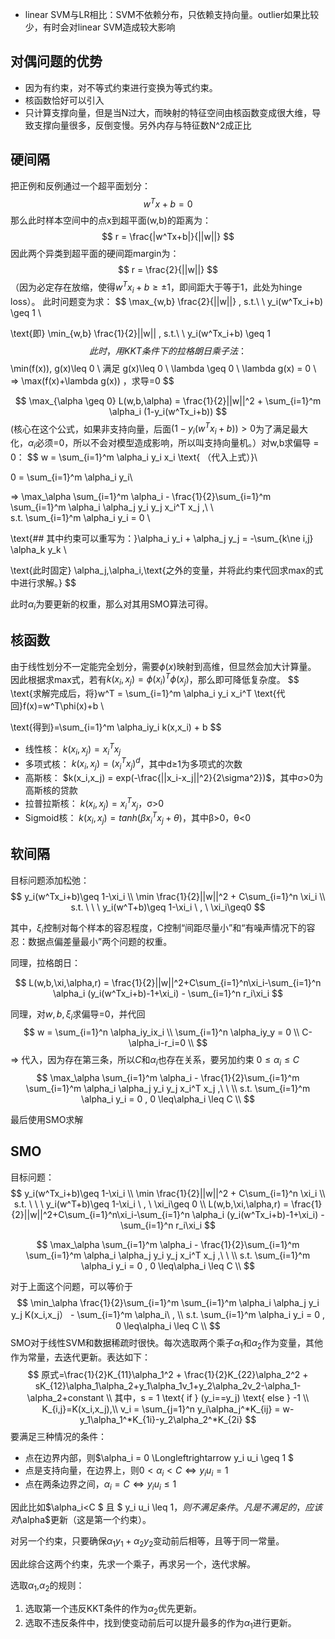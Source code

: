 - linear SVM与LR相比：SVM不依赖分布，只依赖支持向量。outlier如果比较少，有时会对linear SVM造成较大影响

## 对偶问题的优势

- 因为有约束，对不等式约束进行变换为等式约束。
- 核函数恰好可以引入
- 只计算支撑向量，但是当N过大，而映射的特征空间由核函数变成很大维，导致支撑向量很多，反倒变慢。另外内存与特征数N^2成正比

## 硬间隔

把正例和反例通过一个超平面划分：
$$
w^Tx+b=0
$$
那么此时样本空间中的点x到超平面(w,b)的距离为：
$$
r = \frac{|w^Tx+b|}{||w||}
$$
因此两个异类到超平面的硬间距margin为：
$$
r = \frac{2}{||w||}
$$
（因为必定存在放缩，使得$w^Tx_i+b \geq \pm 1$，即间距大于等于1，此处为hinge loss）。
此时问题变为求：
$$
\max_{w,b} \frac{2}{||w||} , s.t.\ \ y_i(w^Tx_i+b) \geq 1 \\

\text{即} \min_{w,b} \frac{1}{2}||w|| , s.t.\ \ y_i(w^Tx_i+b) \geq 1
$$
此时，用KKT条件下的拉格朗日乘子法：
$$
\min(f(x)), g(x)\leq 0 \\
满足
g(x)\leq 0 \\
\lambda \geq 0 \\
\lambda g(x) = 0 \\
=> \max(f(x)+\lambda g(x)) ，求导=0
$$

$$
\max_{\alpha \geq 0} L(w,b,\alpha) = \frac{1}{2}||w||^2 + \sum_{i=1}^m \alpha_i (1-y_i(w^Tx_i+b))
$$
(核心在这个公式，如果非支持向量，后面$(1-y_i(w^Tx_i+b))>0$为了满足最大化，$\alpha_i$必须=0，所以不会对模型造成影响，所以叫支持向量机。）对w,b求偏导 = 0：
$$
w = \sum_{i=1}^m \alpha_i y_i x_i \text{  （代入上式）}\\

0 = \sum_{i=1}^m \alpha_i y_i\\

=> \max_\alpha \sum_{i=1}^m \alpha_i - \frac{1}{2}\sum_{i=1}^m \sum_{i=1}^m \alpha_i \alpha_j y_i y_j x_i^T x_j ,\ \  
s.t. \sum_{i=1}^m \alpha_i y_i = 0 \\

\text{## 其中约束可以重写为：}\alpha_i y_i + \alpha_j y_j = -\sum_{k\ne i,j} \alpha_k y_k \\

\text{此时固定} \alpha_j,\alpha_i,\text{之外的变量，并将此约束代回求max的式中进行求解。}
$$

此时$\alpha_i$为要更新的权重，那么对其用SMO算法可得。

## 核函数

由于线性划分不一定能完全划分，需要$\phi(x)$映射到高维，但显然会加大计算量。
因此根据求max式，若有$k(x_i,x_j) = \phi(x_i)^T \phi(x_j)$，那么即可降低复杂度。
$$
\text{求解完成后，将}w^T = \sum_{i=1}^m \alpha_i y_i x_i^T \text{代回}f(x)=w^T\phi(x)+b \\

\text{得到}=\sum_{i=1}^m \alpha_iy_i k(x,x_i) + b
$$
- 线性核： $k(x_i,x_j) = x_i^Tx_j$
- 多项式核： $k(x_i,x_j) = (x_i^Tx_j)^d$，其中d≥1为多项式的次数
- 高斯核： $k(x_i,x_j) = exp(-\frac{||x_i-x_j||^2}{2\sigma^2})$，其中σ>0为高斯核的贷款
- 拉普拉斯核： $k(x_i,x_j) = x_i^Tx_j$，σ>0
- Sigmoid核： $k(x_i,x_j) = tanh(\beta x_i^T x_j + \theta)$，其中β>0，θ<0

## 软间隔

目标问题添加松弛：
$$
y_i(w^Tx_i+b)\geq 1-\xi_i \\
\min \frac{1}{2}||w||^2 + C\sum_{i=1}^n \xi_i \\
s.t. \ \ \ y_i(w^T+b)\geq 1-\xi_i \ , \ \xi_i\geq0
$$

其中，$\xi_i$控制对每个样本的容忍程度，C控制“间距尽量小”和“有噪声情况下的容忍：数据点偏差量最小”两个问题的权重。

同理，拉格朗日：

$$
L(w,b,\xi,\alpha,r) = \frac{1}{2}||w||^2+C\sum_{i=1}^n\xi_i-\sum_{i=1}^n \alpha_i (y_i(w^Tx_i+b)-1+\xi_i) - \sum_{i=1}^n r_i\xi_i
$$

同理，对$w,b,\xi_i$求偏导=0，并代回
$$
w = \sum_{i=1}^n \alpha_iy_ix_i \\
\sum_{i=1}^n \alpha_iy_y = 0 \\
C-\alpha_i-r_i=0 \\
$$
=> 代入，因为存在第三条，所以$C$和$\alpha_i$也存在关系，要另加约束 $0 \leq\alpha_i \leq C$
$$
\max_\alpha \sum_{i=1}^m \alpha_i - \frac{1}{2}\sum_{i=1}^m \sum_{i=1}^m \alpha_i \alpha_j y_i y_j x_i^T x_j ,\ \  \\
s.t. \sum_{i=1}^m \alpha_i y_i = 0 , 0 \leq\alpha_i \leq C \\
$$

最后使用SMO求解



## SMO

目标问题：
$$
y_i(w^Tx_i+b)\geq 1-\xi_i \\
\min \frac{1}{2}||w||^2 + C\sum_{i=1}^n \xi_i \\
s.t. \ \ \ y_i(w^T+b)\geq 1-\xi_i \ , \ \xi_i\geq 0 \\
L(w,b,\xi,\alpha,r) = \frac{1}{2}||w||^2+C\sum_{i=1}^n\xi_i-\sum_{i=1}^n \alpha_i (y_i(w^Tx_i+b)-1+\xi_i) - \sum_{i=1}^n r_i\xi_i
$$

$$
\max_\alpha \sum_{i=1}^m \alpha_i - \frac{1}{2}\sum_{i=1}^m \sum_{i=1}^m \alpha_i \alpha_j y_i y_j x_i^T x_j ,\ \  \\
s.t. \sum_{i=1}^m \alpha_i y_i = 0 , 0 \leq\alpha_i \leq C \\
$$


对于上面这个问题，可以等价于
$$
\min_\alpha \frac{1}{2}\sum_{i=1}^m \sum_{i=1}^m \alpha_i \alpha_j y_i y_j K(x_i,x_j） - \sum_{i=1}^m \alpha_i\ , \\
s.t. \sum_{i=1}^m \alpha_i y_i = 0 , 0 \leq\alpha_i \leq C \\
$$
SMO对于线性SVM和数据稀疏时很快。每次选取两个乘子$\alpha_1$和$\alpha_2$作为变量，其他作为常量，去迭代更新。表达如下：
$$
原式=\frac{1}{2}K_{11}\alpha_1^2 + \frac{1}{2}K_{22}\alpha_2^2 + sK_{12}\alpha_1\alpha_2+y_1\alpha_1v_1+y_2\alpha_2v_2-\alpha_1-\alpha_2+constant \\
其中，s = 1 \text{ if } (y_i==y_j) \text{ else } -1 \\
K_{i,j}=K(x_i,x_j),\\
v_i = \sum_{j=1}^n y_i\alpha_j^*K_{ij} = w-y_1\alpha_1^*K_{1i}-y_2\alpha_2^*K_{2i}
$$
要满足三种情况的条件：

- 点在边界内部，则$\alpha_i = 0  \Longleftrightarrow y_i u_i \geq 1 $
- 点是支持向量，在边界上，则$0<\alpha_i<C \Longleftrightarrow y_i u_i=1$
- 点在两条边界之间，$\alpha_i=C \Longleftrightarrow y_i u_i \leq  1$

因此比如$\alpha_i<C $ 且 $ y_i u_i \leq  1$，则不满足条件。凡是不满足的，应该对$\alpha$更新（这是第一个约束）。

对另一个约束，只要确保$\alpha_1y_1+\alpha_2y_2$变动前后相等，且等于同一常量。

因此综合这两个约束，先求一个乘子，再求另一个，迭代求解。



选取$\alpha_1$,$\alpha_2$的规则：

1. 选取第一个违反KKT条件的作为$\alpha_2$优先更新。
2. 选取不违反条件中，找到使变动前后可以提升最多的作为$\alpha_1$进行更新。



























